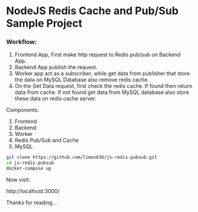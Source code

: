 # NodeJS Redis Cache and Pub/Sub Sample Project

### Workflow:

1. Frontend App, First make http request to Redis pub/sub on Backend App.
2. Backend App publish the request.
3. Worker app act as a subscriber, while get data from publisher that store the data on MySQL Database also remove redis cache.
4. On the Get Data request, first check the redis cache. If found then return data from cache. If not found get data from MySQL database also store these data on redis cache server.

Components:

1. Frontend
2. Backend
3. Worker
4. Redis Pub/Sub and Cache
5. MySQL

```bash
git clone https://github.com/limon636/js-redis-pubsub.git
cd js-redis-pubsub
docker-compose up
```

Now visit:

http://localhost:3000/

Thanks for reading...
